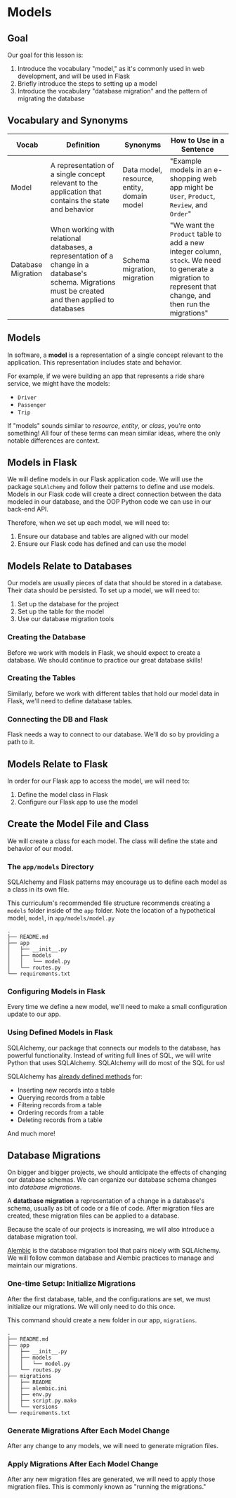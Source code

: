# Models

## Goal

Our goal for this lesson is:

1. Introduce the vocabulary "model," as it's commonly used in web development, and will be used in Flask
1. Briefly introduce the steps to setting up a model
1. Introduce the vocabulary "database migration" and the pattern of migrating the database

## Vocabulary and Synonyms

| Vocab              | Definition                                                                                                                                            | Synonyms                                   | How to Use in a Sentence                                                                                                                                  |
| ------------------ | ----------------------------------------------------------------------------------------------------------------------------------------------------- | ------------------------------------------ | --------------------------------------------------------------------------------------------------------------------------------------------------------- |
| Model              | A representation of a single concept relevant to the application that contains the state and behavior                                                 | Data model, resource, entity, domain model | "Example models in an e-shopping web app might be `User`, `Product`, `Review`, and `Order`"                                                               |
| Database Migration | When working with relational databases, a representation of a change in a database's schema. Migrations must be created and then applied to databases | Schema migration, migration                | "We want the `Product` table to add a new integer column, `stock`. We need to generate a migration to represent that change, and then run the migrations" |

## Models

In software, a **model** is a representation of a single concept relevant to the application. This representation includes state and behavior.

For example, if we were building an app that represents a ride share service, we might have the models:

- `Driver`
- `Passenger`
- `Trip`

If "models" sounds similar to _resource_, _entity_, or _class_, you're onto something! All four of these terms can mean similar ideas, where the only notable differences are context.

## Models in Flask

We will define models in our Flask application code. We will use the package `SQLAlchemy` and follow their patterns to define and use models. Models in our Flask code will create a direct connection between the data modeled in our database, and the OOP Python code we can use in our back-end API.

Therefore, when we set up each model, we will need to:

1. Ensure our database and tables are aligned with our model
1. Ensure our Flask code has defined and can use the model

## Models Relate to Databases

Our models are usually pieces of data that should be stored in a database. Their data should be persisted. To set up a model, we will need to:

1. Set up the database for the project
1. Set up the table for the model
1. Use our database migration tools

### Creating the Database

Before we work with models in Flask, we should expect to create a database. We should continue to practice our great database skills!

### Creating the Tables

Similarly, before we work with different tables that hold our model data in Flask, we'll need to define database tables.

### Connecting the DB and Flask

Flask needs a way to connect to our database. We'll do so by providing a path to it.

## Models Relate to Flask

In order for our Flask app to access the model, we will need to:

1. Define the model class in Flask
1. Configure our Flask app to use the model

## Create the Model File and Class

We will create a class for each model. The class will define the state and behavior of our model.

### The `app/models` Directory

SQLAlchemy and Flask patterns may encourage us to define each model as a class in its own file.

This curriculum's recommended file structure recommends creating a `models` folder inside of the `app` folder. Note the location of a hypothetical model, `model`, in `app/models/model.py`

```
.
├── README.md
├── app
│   ├── __init__.py
│   ├── models
│   │   └── model.py
│   └── routes.py
└── requirements.txt
```

### Configuring Models in Flask

Every time we define a new model, we'll need to make a small configuration update to our app.

### Using Defined Models in Flask

SQLAlchemy, our package that connects our models to the database, has powerful functionality. Instead of writing full lines of SQL, we will write Python that uses SQLAlchemy. SQLAlchemy will do most of the SQL for us!

SQLAlchemy has [already defined methods](https://flask-sqlalchemy.palletsprojects.com/en/2.x/queries/) for:

- Inserting new records into a table
- Querying records from a table
- Filtering records from a table
- Ordering records from a table
- Deleting records from a table

And much more!

## Database Migrations

On bigger and bigger projects, we should anticipate the effects of changing our database schemas. We can organize our database schema changes into _database migrations_.

A **datatbase migration** a representation of a change in a database's schema, usually as bit of code or a file of code. After migration files are created, these migration files can be applied to a database.

Because the scale of our projects is increasing, we will also introduce a database migration tool.

[Alembic](https://alembic.sqlalchemy.org/en/latest/) is the database migration tool that pairs nicely with SQLAlchemy. We will follow common database and Alembic practices to manage and maintain our migrations.

### One-time Setup: Initialize Migrations

After the first database, table, and the configurations are set, we must initialize our migrations. We will only need to do this once.

This command should create a new folder in our app, `migrations`.

```
.
├── README.md
├── app
│   ├── __init__.py
│   ├── models
│   │   └── model.py
│   └── routes.py
├── migrations
│   ├── README
│   ├── alembic.ini
│   ├── env.py
│   ├── script.py.mako
│   └── versions
└── requirements.txt
```

### Generate Migrations After Each Model Change

After any change to any models, we will need to generate migration files.

### Apply Migrations After Each Model Change

After any new migration files are generated, we will need to apply those migration files. This is commonly known as "running the migrations."
